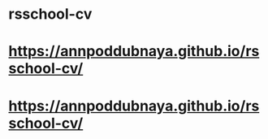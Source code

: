 # rsschool-cv
# https://annpoddubnaya.github.io/rsschool-cv/
# https://annpoddubnaya.github.io/rsschool-cv/

